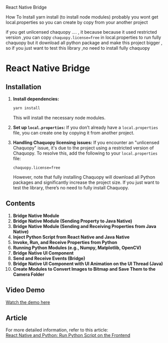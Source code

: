 
React Native Bridge 


How To Install
yarn install (to install node modules)
probably you wont get local.properties  so you can create by copy from your another project

if you get unlicensed chaquopy .... , it because because it used restricted version ,you can copy ``chaquopy.license=free`` in local.properties to run fully chaquopy
but it download all python package and make this project bigger , so if you just want to test this library ,no need to install fully chaquopy



# React Native Bridge

## Installation

1. **Install dependencies:**
   ```bash
   yarn install
   ```
   This will install the necessary node modules.

2. **Set up `local.properties`:**
   If you don’t already have a `local.properties` file, you can create one by copying it from another project. 

3. **Handling Chaquopy licensing issues:**
   If you encounter an "unlicensed Chaquopy" issue, it's due to the project using a restricted version of Chaquopy. To resolve this, add the following to your `local.properties` file:
   ```
   chaquopy.license=free
   ```
   However, note that fully installing Chaquopy will download all Python packages and significantly increase the project size. If you just want to test the library, there’s no need to fully install Chaquopy.

## Contents

1. **Bridge Native Module**
2. **Bridge Native Module (Sending Property to Java Native)**
3. **Bridge Native Module (Sending and Receiving Properties from Java Native)**
4. **Inject Python Script from React Native and Java Native**
5. **Invoke, Run, and Receive Properties from Python**
6. **Running Python Modules (e.g., Numpy, Matplotlib, OpenCV)**
7. **Bridge Native UI Component**
8. **Send and Receive Events (Bridge)**
9. **Bridge Native UI Component with UI Animation on the UI Thread (Java)**
10. **Create Modules to Convert Images to Bitmap and Save Them to the Camera Folder**

## Video Demo

[Watch the demo here](https://user-images.githubusercontent.com/105067142/197696112-4971517b-8bae-428e-89f2-8538f803956f.mp4)

## Article

For more detailed information, refer to this article:  
[React Native and Python: Run Python Script on the Frontend](https://expans.io/2022/11/04/react-native-and-python-run-python-script-on-the-frontend-side/)
